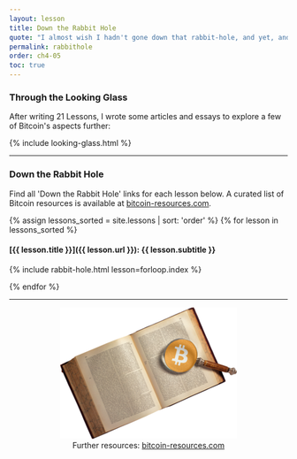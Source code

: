 ```yaml
---
layout: lesson
title: Down the Rabbit Hole
quote: "I almost wish I hadn't gone down that rabbit-hole, and yet, and yet - it's rather curious, you know, this sort of life."
permalink: rabbithole
order: ch4-05
toc: true
---
```


### Through the Looking Glass

After writing 21 Lessons, I wrote some articles and essays to explore a few of Bitcoin's aspects further:

{% include looking-glass.html %}

----

### Down the Rabbit Hole

Find all 'Down the Rabbit Hole' links for each lesson below. A curated list of Bitcoin resources is available at [bitcoin-resources.com][resources].

{% assign lessons_sorted = site.lessons | sort: 'order' %}
{% for lesson in lessons_sorted %}

#### [{{ lesson.title }}]({{ lesson.url }}): {{ lesson.subtitle }}

{% include rabbit-hole.html lesson=forloop.index %}

{% endfor %}

----

<center>
<figure>
  <a href="https://bitcoin-resources.com"><img src="/assets/images/bitcoin-resources.png"/></a>
  <figcaption>Further resources: <a href="https://bitcoin-resources.com">bitcoin-resources.com</a></figcaption>
</figure>
</center>

<!-- Links -->
[resources]: https://bitcoin-resources.com
